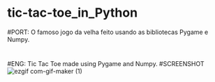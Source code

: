 # tic-tac-toe_in_Python
#PORT: O famoso jogo da velha feito usando as bibliotecas Pygame e Numpy.
#
#ENG: Tic Tac Toe made using Pygame and Numpy.
#SCREENSHOT
![ezgif com-gif-maker (1)](https://user-images.githubusercontent.com/63914002/122655170-f2f46f00-d126-11eb-8a50-ba598281ccdd.gif)
